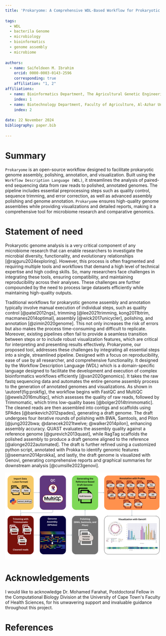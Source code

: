 ```yaml
---
title: 'Prokaryome: A Comprehensive WDL-Based Workflow for Prokaryotic Genome Assembly, Polishing, Annotation, and Visualization'

tags:
  - WDL
  - bacterila Genome
  - microbiology
  - bioinformatics
  - genome assembly
  - microbiome

authors:
  - name: Saifeldeen M. Ibrahim 
    orcid: 0000-0003-0143-2596
    corresponding: true
    affiliation: "1, 2"
affiliations:
  - name: Bioinformatics Department, The Agricultural Genetic Engineering Research Institute, ARC, Egypt
    index: 1
  - name: Biotechnology Department, Faculty of Agriculture, Al-Azhar University, Egypt
    index: 2

date: 22 November 2024
bibliography: paper.bib

---
```


# Summary

`Prokaryome` is an open-source workflow designed to facilitate prokaryotic genome assembly, polishing, annotation, and visualization. Built using the 
`Workflow Description Language (WDL)`, it streamlines the analysis of paired-end sequencing data from raw reads to polished, annotated genomes. The 
pipeline includes essential preprocessing steps such as quality control, sequence trimming, and error correction, as well as advanced assembly polishing 
and genome annotation. `Prokaryome` ensures high-quality genome assemblies while providing visualizations and detailed reports, making it a comprehensive 
tool for microbiome research and comparative genomics.

# Statement of need

Prokaryotic genome analysis is a very critical component of any microbiome research that can enable researchers to investigate the microbial diversity, 
functionality, and evolutionary relationships [@rajguru2024exploring]. However, this process is often fragmented and requiring multiple tools and 
workflows that demand a high level of technical expertise and high coding skills. So, many researchers face challenges in integrating these tools, 
ensuring compatibility, and maintaining reproducibility across their analyses. These challenges are further compounded by the need to process large 
datasets efficiently while maintaining high-quality outputs. 

Traditional workflows for prokaryotic genome assembly and annotation typically involve manual execution of individual steps, such as quality control 
[@patel2012ngs], trimming [@lee2021trimming, kong2011btrim, macmanes2014optimal], assembly [@wick2017unicycler], polishing, and annotation 
[@zimin2020genome]. This not only increases the risk of errors but also makes the process time-consuming and difficult to replicate. Moreover, existing 
pipelines often fail to provide a seamless transition between steps or to include robust visualization features, which are critical for interpreting and 
presenting results effectively. Prokaryome, our proposed tool, addresses these challenges by integrating all essential steps into a single, streamlined 
pipeline. Designed with a focus on reproducibility, ease of use by all researcher, and comprehensive functionality. It designed by the Workflow 
Description Language (WDL) which is a domain-specific language designed to facilitate the development and execution of complex bioinformatics workflows 
efficiently [@van2020genomics]. It takes the raw fastq sequencing data and automates the entire genome assembly process to the generation of annotated 
genomes and visualizations. As shown in \autoref{fig:prokfig}, the workflow begins with FastQC and MultiQC [@ewels2016multiqc], which assesses the quality 
of raw reads, followed by Trimmomatic, which trims low-quality bases [@bolger2014trimmomatic]. The cleaned reads are then assembled into contigs and 
scaffolds using SPAdes [@bankevich2012spades], generating a draft genome. The draft undergoes four iterative rounds of polishing with BWA, Samtools, and 
Pilon [@jung2022bwa; @danecek2021twelve; @walker2014pilon], enhancing assembly accuracy. QUAST evaluates the assembly quality against a reference genome 
[@gurevich2013quast], while RagTag scaffolds the polished assembly to produce a draft genome aligned to the reference [@alonge2022automated]. The draft is 
further refined using a customized python script, annotated with Prokka to identify genomic features [@seemann2014prokka], and lastly, the draft genome is 
visualized with Genovi, generating comprehensive reports and graphical summaries for downstream analysis  [@cumsille2023genovi].

![Prokaryome Workflow. \label{fig:prokfig}](Prokaryome_workflow.png)

# Acknowledgements

I would like to acknowledge Dr. Mohamed Farahat, Postdoctoral Fellow in the Computational Biology Division at the University of Cape Town's Faculty of 
Health Sciences, for his unwavering support and invaluable guidance throughout this project.

# References
